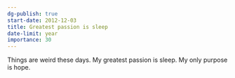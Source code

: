 ```yaml
---
dg-publish: true
start-date: 2012-12-03
title: Greatest passion is sleep
date-limit: year
importance: 30
---
```


Things are weird these days. My greatest passion is sleep. My only purpose is hope.